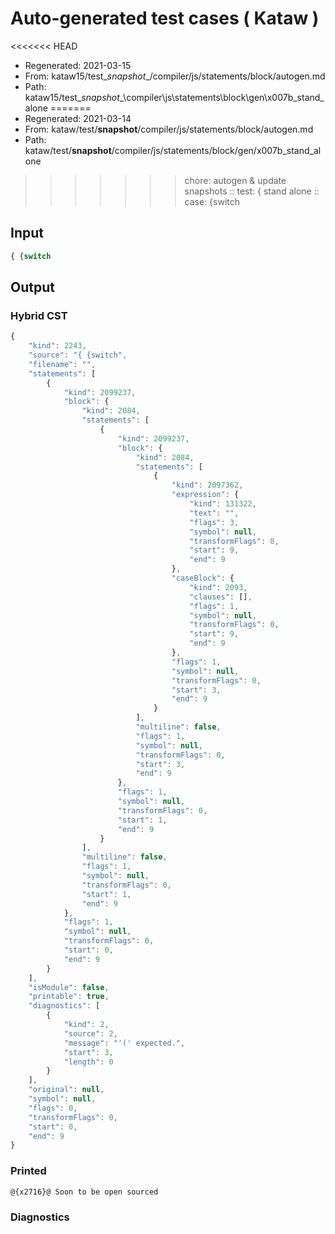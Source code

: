 # Auto-generated test cases ( Kataw )
<<<<<<< HEAD
- Regenerated: 2021-03-15
- From: kataw15/test\__snapshot__/compiler/js/statements/block/autogen.md
- Path: kataw15/test\__snapshot__\compiler\js\statements\block\gen\x007b_stand_alone
=======
- Regenerated: 2021-03-14
- From: kataw/test/__snapshot__/compiler/js/statements/block/autogen.md
- Path: kataw/test/__snapshot__/compiler/js/statements/block/gen/x007b_stand_alone
>>>>>>> chore: autogen & update snapshots
> :: test: { stand alone
> :: case: {switch
## Input

`````js
{ {switch
`````

## Output

### Hybrid CST

```javascript
{
    "kind": 2243,
    "source": "{ {switch",
    "filename": "",
    "statements": [
        {
            "kind": 2099237,
            "block": {
                "kind": 2084,
                "statements": [
                    {
                        "kind": 2099237,
                        "block": {
                            "kind": 2084,
                            "statements": [
                                {
                                    "kind": 2097362,
                                    "expression": {
                                        "kind": 131322,
                                        "text": "",
                                        "flags": 3,
                                        "symbol": null,
                                        "transformFlags": 0,
                                        "start": 9,
                                        "end": 9
                                    },
                                    "caseBlock": {
                                        "kind": 2093,
                                        "clauses": [],
                                        "flags": 1,
                                        "symbol": null,
                                        "transformFlags": 0,
                                        "start": 9,
                                        "end": 9
                                    },
                                    "flags": 1,
                                    "symbol": null,
                                    "transformFlags": 0,
                                    "start": 3,
                                    "end": 9
                                }
                            ],
                            "multiline": false,
                            "flags": 1,
                            "symbol": null,
                            "transformFlags": 0,
                            "start": 3,
                            "end": 9
                        },
                        "flags": 1,
                        "symbol": null,
                        "transformFlags": 0,
                        "start": 1,
                        "end": 9
                    }
                ],
                "multiline": false,
                "flags": 1,
                "symbol": null,
                "transformFlags": 0,
                "start": 1,
                "end": 9
            },
            "flags": 1,
            "symbol": null,
            "transformFlags": 0,
            "start": 0,
            "end": 9
        }
    ],
    "isModule": false,
    "printable": true,
    "diagnostics": [
        {
            "kind": 2,
            "source": 2,
            "message": "'(' expected.",
            "start": 3,
            "length": 0
        }
    ],
    "original": null,
    "symbol": null,
    "flags": 0,
    "transformFlags": 0,
    "start": 0,
    "end": 9
}
```

### Printed

```javascript
@{x2716}@ Soon to be open sourced
```

### Diagnostics

```javascript

```

